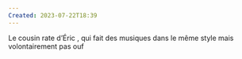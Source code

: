 ```yaml
---
Created: 2023-07-22T18:39
---
```

Le cousin rate d’Éric , qui fait des musiques dans le même style mais volontairement pas ouf